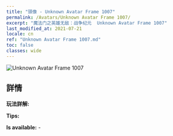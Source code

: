 ```yaml
---
title: "頭像 - Unknown Avatar Frame 1007"
permalink: /Avatars/Unknown Avatar Frame 1007/
excerpt: "魔法门之英雄无敌：战争纪元  Unknown Avatar Frame 1007"
last_modified_at: 2021-07-21
locale: cn
ref: "Unknown Avatar Frame 1007.md"
toc: false
classes: wide
---
```

 ![Unknown Avatar Frame 1007](/images/a/avatarFrame_7.png)

## 詳情

 **玩法詳解:**  

 **Tips:**  

 **Is available:**  - 


